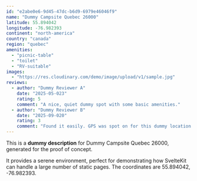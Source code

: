```yaml
---
id: "e2abe0e6-9d45-47dc-b6d9-6979e46046f9"
name: "Dummy Campsite Quebec 26000"
latitude: 55.894042
longitude: -76.982393
continent: "north-america"
country: "canada"
region: "quebec"
amenities:
  - "picnic-table"
  - "toilet"
  - "RV-suitable"
images:
  - "https://res.cloudinary.com/demo/image/upload/v1/sample.jpg"
reviews:
  - author: "Dummy Reviewer A"
    date: "2025-05-023"
    rating: 5
    comment: "A nice, quiet dummy spot with some basic amenities."
  - author: "Dummy Reviewer B"
    date: "2025-09-020"
    rating: 3
    comment: "Found it easily. GPS was spot on for this dummy location."
---
```


This is a **dummy description** for Dummy Campsite Quebec 26000, generated for the proof of concept.

It provides a serene environment, perfect for demonstrating how SvelteKit can handle a large number of static pages. The coordinates are 55.894042, -76.982393.
